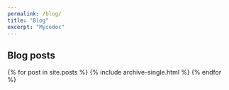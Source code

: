 ```yaml
---
permalink: /blog/
title: "Blog"
excerpt: "Mycodoc"
---
```


<h2> Blog posts </h2>


{% for post in site.posts %}
  {% include archive-single.html %}
{% endfor %}

